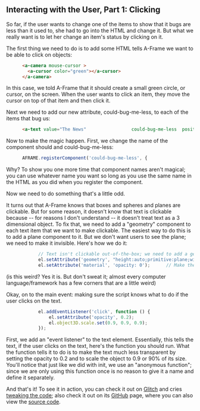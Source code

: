 ## Interacting with the User, Part 1: Clicking

So far, if the user wants to change one of the items to show that it bugs are less than it used to, she had to go into the HTML and change it. But what we really want is to let her change an item's status by clicking on it.

The first thing we need to do is to add some HTML tells A-Frame we want to be able to click on objects:

```HTML
      <a-camera mouse-cursor >
        <a-cursor color="green"></a-cursor>
      </a-camera>
```

In this case, we told A-Frame that it should create a small green circle, or cursor, on the screen. When the user wants to click an item, they move the cursor on top of that item and then click it.

Next we need to add our new attribute, could-bug-me-less, to each of the items that bug us:

```HTML
      <a-text value="The News"                 could-bug-me-less  position="-1.1 2 -1.5"   color="red" font="kelsonsans"></a-text>
```

Now to make the magic happen. First, we change the name of the component should and could-bug-me-less:

```JavaScript
      AFRAME.registerComponent('could-bug-me-less', {
```

Why? To show you one more time that component names aren't magical; you can use whatever name you want so long as you use the same name in the HTML as you did when you register the component.

Now we need to do something that's a little odd.

 It turns out that A-Frame knows that boxes and spheres and planes are clickable. But for some reason, it doesn't know that text is clickable because -- for reasons I don't understand --  it doesn't treat text as a 3 dimensional object. To fix that, we need to add a "geometry" component to each text item that we want to make clickable. The easiest way to do this is to add a plane component to it. But we don't want users to see the plane; we need to make it invisible. Here's how we do it:

```JavaScript
            // Text isn't clickable out-of-the-box; we need to add a geometry component, such as a plane
            el.setAttribute('geometry', "height:auto;primitive:plane;width:4");
            el.setAttribute('material', 'opacity: 0');      // Make the plane invisible
```            

(is this weird? Yes it is. But don't sweat it; almost every computer language/framework has a few corners that are a little weird)

Okay, on to the main event: making sure the script knows what to do if the user clicks on the text.

```JavaScript
            el.addEventListener('click', function () {
                el.setAttribute('opacity', 0.2);
                el.object3D.scale.set(0.9, 0.9, 0.9);    
            });
```

 First, we add an "event listener" to the text element. Essentially, this tells the text, if the user clicks on the text, here's the function you should run. What the function tells it to do is to make the text much less transparent by setting the opacity to 0.2 and to scale the object to 0.9 or 90% of its size. You'll notice that just like we did with init, we use an "anonymous function"; since we are only using this function once is no reason to give it a name and define it separately.

And that's it! To see it in action, you can check it out on [Glitch](
) and cries [tweaking the code](
); also check it out on its [GitHub](https://mr4all.github.io/learning-a-frame/coding/components/code/30-clickable.html) page, where you can also view the [source code](https://github.com/mr4all/learning-a-frame/blob/master/coding/components/code/30-clickable.html).